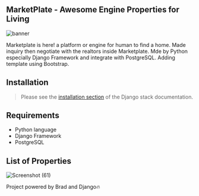 ## MarketPlate - Awesome Engine Properties for Living
![banner](https://user-images.githubusercontent.com/42229194/55286081-1c4b4800-53c1-11e9-9e71-2abd1f652e7f.png)

Marketplate is here! a platform or engine for human to find a home. Made inquiry then negotiate with the realtors inside Marketplate. Mde by Python especially Django Framework and integrate with PostgreSQL. Adding template using Bootstrap.

## Installation
> Please see the [installation section](https://docs.djangoproject.com/en/2.1/)
of the Django stack documentation.

## Requirements
-  Python language
-  Django Framework
-  PostgreSQL

## List of Properties
![Screenshot (61)](https://user-images.githubusercontent.com/42229194/55286291-01c69e00-53c4-11e9-9f8a-773630a2cc43.png)

Project powered by Brad and Django🔥
